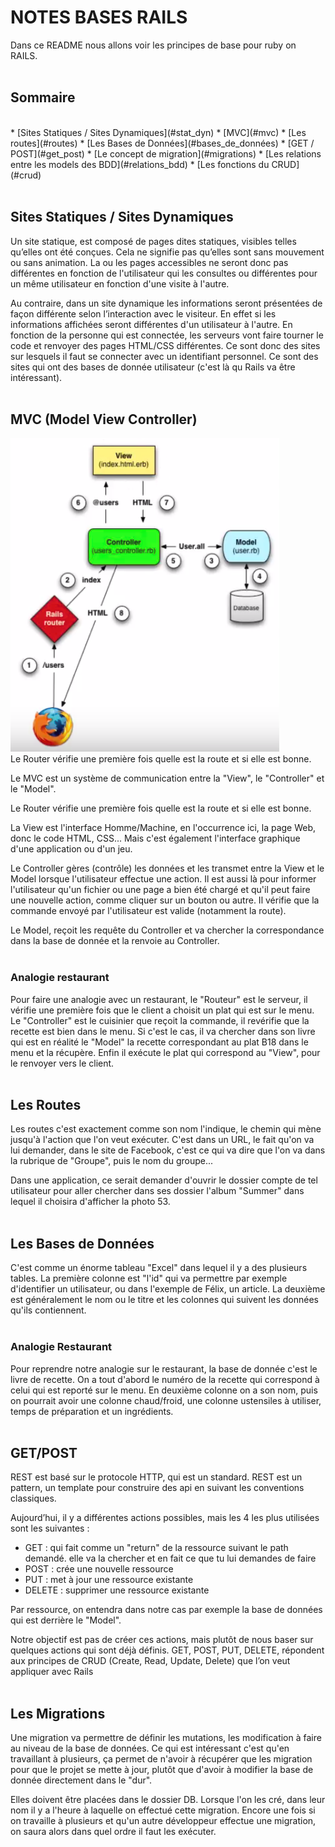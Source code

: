 # NOTES BASES RAILS
Dans ce README nous allons voir les principes de base pour ruby on RAILS.
</br>
</br>

## Sommaire
</br>
* [Sites Statiques / Sites Dynamiques](#stat_dyn)
* [MVC](#mvc)
* [Les routes](#routes)
* [Les Bases de Données](#bases_de_données)
* [GET / POST](#get_post)
* [Le concept de migration](#migrations)
* [Les relations entre les models des BDD](#relations_bdd)
* [Les fonctions du CRUD](#crud)
</br>
</br>

## <a name="stat_dyn">Sites Statiques / Sites Dynamiques</a>

Un site statique, est composé de pages dites statiques, visibles telles qu’elles ont été conçues. Cela ne signifie pas qu’elles sont sans mouvement ou sans animation. La ou les pages accessibles ne seront donc pas différentes en fonction de l'utilisateur qui les consultes ou différentes pour un même utilisateur en fonction d'une visite à l'autre.

Au contraire, dans un site dynamique les informations seront présentées de façon différente selon l’interaction avec le visiteur. En effet si les informations affichées seront différentes d'un utilisateur à l'autre. En fonction de la personne qui est connectée, les serveurs vont faire tourner le code et renvoyer des pages HTML/CSS différentes. Ce sont donc des sites sur lesquels il faut se connecter avec un identifiant personnel. Ce sont des sites qui ont des bases de donnée utilisateur (c'est là qu Rails va être intéressant).
</br>
</br>




## <a name="mvc">MVC (Model View Controller)</a>

![Image Archi](/image/schema_MVC.png) </br>
Le Router vérifie une première fois quelle est la route et si elle est bonne.

Le MVC est un système de communication entre la "View", le "Controller" et le "Model".

Le Router vérifie une première fois quelle est la route et si elle est bonne.

La View est l'interface Homme/Machine, en l'occurrence ici, la page Web, donc le code HTML, CSS... Mais c'est également l'interface graphique d'une application ou d'un jeu.

Le Controller gères (contrôle) les données et les transmet entre la View et le Model lorsque l'utilisateur effectue une action. Il est aussi là pour informer l'utilisateur qu'un fichier ou une page a bien été chargé et qu'il peut faire une nouvelle action, comme cliquer sur un bouton ou autre.
Il vérifie que la commande envoyé par l'utilisateur est valide (notamment la route).

Le Model, reçoit les requête du Controller et va chercher la correspondance dans la base de donnée et la renvoie au Controller.
</br>
</br>


### Analogie restaurant

Pour faire une analogie avec un restaurant, le "Routeur" est le serveur, il vérifie une première fois que le client a choisit un plat qui est sur le menu.
Le "Controller" est le cuisinier que reçoit la commande, il revérifie que la recette est bien dans le menu.
Si c'est le cas, il va chercher dans son livre qui est en réalité le "Model" la recette correspondant au plat B18 dans le menu et la récupère.
Enfin il exécute le plat qui correspond au "View", pour le renvoyer vers le client.
</br>
</br>


## <a name="routes">Les Routes</a>

Les routes c'est exactement comme son nom l'indique, le chemin qui mène jusqu'à l'action que l'on veut exécuter.
C'est dans un URL, le fait qu'on va lui demander, dans le site de Facebook, c'est ce qui va dire que l'on va dans la rubrique de "Groupe", puis le nom du groupe...

Dans une application, ce serait demander d'ouvrir le dossier compte de tel utilisateur pour aller chercher dans ses dossier l'album "Summer" dans lequel il choisira d'afficher la photo 53.
</br>
</br>


## <a name="bases_de_données">Les Bases de Données</a>

C'est comme un énorme tableau "Excel" dans lequel il y a des plusieurs tables.
La première colonne est "l'id" qui va permettre par exemple d'identifier un utilisateur, ou dans l'exemple de Félix, un article. La deuxième est généralement le nom ou le titre et les colonnes qui suivent les données qu'ils contiennent.
</br>
</br>


### Analogie Restaurant

Pour reprendre notre analogie sur le restaurant, la base de donnée c'est le livre de recette.
On a tout d'abord le numéro de la recette qui correspond à celui qui est reporté sur le menu.
En deuxième colonne on a son nom, puis on pourrait avoir une colonne chaud/froid, une colonne ustensiles à utiliser, temps de préparation et un ingrédients.
</br>
</br>


## <a name="get_post">GET/POST</a>


REST est basé sur le protocole HTTP, qui est un standard. REST est un pattern, un template pour construire des api en suivant les conventions classiques.

Aujourd’hui, il y a différentes actions possibles, mais les 4 les plus utilisées sont les suivantes :
* GET : qui fait comme un "return" de la ressource suivant le path demandé. elle va la chercher et en fait ce que tu lui demandes de faire
* POST : crée une nouvelle ressource
* PUT : met à jour une ressource existante
* DELETE : supprimer une ressource existante

Par ressource, on entendra dans notre cas par exemple la base de données qui est derrière le "Model".

Notre objectif est pas de créer ces actions, mais plutôt de nous baser sur quelques actions qui sont déjà définis. GET, POST, PUT, DELETE, répondent aux principes de CRUD (Create, Read, Update, Delete) que l’on veut appliquer avec Rails
</br>
</br>


## <a name="migrations">Les Migrations</a>

Une migration va permettre de définir les mutations, les modification à faire au niveau de la base de données.
Ce qui est intéressant c'est qu'en travaillant à plusieurs, ça permet de n'avoir à récupérer que les migration pour que le projet se mette à jour, plutôt que d'avoir à modifier la base de donnée directement dans le "dur".

Elles doivent être placées dans le dossier DB.
Lorsque l'on les cré, dans leur nom il y a l'heure à laquelle on effectué cette migration.
Encore une fois si on travaille à plusieurs et qu'un autre développeur effectue une migration, on saura alors dans quel ordre il faut les exécuter.
</br>
</br>
